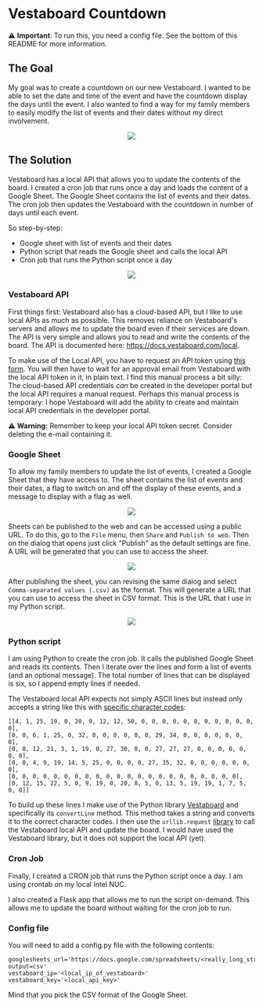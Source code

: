 # Vestaboard Countdown
 
 ⚠ **Important**: To run this, you need a config file. See the bottom of this README for more information. 

## The Goal
My goal was to create a countdown on our new Vestaboard. I wanted to be able to set the date and time of the event and have the countdown display the days until the event. I also wanted to find a way for my family members to easily modify the list of events and their dates without my direct involvement.

<div align="center">
<img src="img/featured_vestaboard.jpg">
</div>

## The Solution
Vestaboard has a local API that allows you to update the contents of the board. I created a cron job that runs once a day and loads the content of a Google Sheet. The Google Sheet contains the list of events and their dates. The cron job then updates the Vestaboard with the countdown in number of days until each event.

So step-by-step:
- Google sheet with list of events and their dates
- Python script that reads the Google sheet and calls the local API
- Cron job that runs the Python script once a day

<div align="center">
<img src="img/vestaboard-architecture.png">
</div>

### Vestaboard API
First things first: Vestaboard also has a cloud-based API, but I like to use local APIs as much as possible. This removes reliance on Vestaboard's servers and allows me to update the board even if their services are down. The API is very simple and allows you to read and write the contents of the board. The API is documented here: https://docs.vestaboard.com/local.

To make use of the Local API, you have to request an API token using [this form](https://www.vestaboard.com/local-api). You will then have to wait for an approval email from Vestaboard with the local API token in it, in plain text. I find this manual process a bit silly: The cloud-based API credentials *can* be created in the developer portal but the local API requires a manual request. Perhaps this manual process is temporary: I hope Vestaboard will add the ability to create and maintain local API credentials in the developer portal. 

⚠ **Warning:** Remember to keep your local API token secret. Consider deleting the e-mail containing it.

### Google Sheet
To allow my family members to update the list of events, I created a Google Sheet that they have access to. The sheet contains the list of events and their dates, a flag to switch on and off the display of these events, and a message to display with a flag as well.

<div align="center">
<img src="img/vestaboard-sheet.png">
</div>

Sheets can be published to the web and can be accessed using a public URL. To do this, go to the `File` menu, then `Share` and `Publish to web`. Then on the dialog that opens just click "Publish" as the default settings are fine. A URL will be generated that you can use to access the sheet.

<div align="center">
<img src="img/vestaboard-publish-to-web.png">
</div>

After publishing the sheet, you can revising the same dialog and select `Comma-separated values (.csv)` as the format. This will generate a URL that you can use to access the sheet in CSV format. This is the URL that I use in my Python script.


<div align="center">
<img src="img/vestaboard-publish-dialog.png">
</div>

### Python script
I am using Python to create the cron job. It calls the published Google Sheet and reads its contents. Then I iterate over the lines and form a list of events (and an optional message). The total number of lines that can be displayed is six, so I append empty lines if needed. 

The Vestaboard local API expects not simply ASCII lines but instead only accepts a string like this with [specific character codes](https://docs.vestaboard.com/characters):
```
[[4, 1, 25, 19, 0, 20, 9, 12, 12, 50, 0, 0, 0, 0, 0, 0, 0, 0, 0, 0, 0, 0], 
[0, 0, 6, 1, 25, 0, 32, 0, 0, 0, 0, 0, 0, 29, 34, 0, 0, 0, 0, 0, 0, 0], 
[0, 0, 12, 21, 3, 1, 19, 0, 27, 30, 0, 0, 27, 27, 27, 0, 0, 0, 0, 0, 0, 0],
[0, 0, 4, 9, 19, 14, 5, 25, 0, 0, 0, 0, 27, 35, 32, 0, 0, 0, 0, 0, 0, 0],
[0, 0, 0, 0, 0, 0, 0, 0, 0, 0, 0, 0, 0, 0, 0, 0, 0, 0, 0, 0, 0, 0],
[0, 12, 15, 22, 5, 0, 9, 19, 0, 20, 8, 5, 0, 13, 5, 19, 19, 1, 7, 5, 0, 0]]
```

To build up these lines I make use of the Python library [Vestaboard](https://github.com/ShaneSutro/Vestaboard) and specifically its `convertLine` method. This method takes a string and converts it to the correct character codes. I then use the `urllib.request` [library](https://docs.python.org/3/library/urllib.request.html#module-urllib.request) to call the Vestaboard local API and update the board. I would have used the Vestaboard library, but it does not support the local API (yet).

### Cron Job
Finally, I created a CRON job that runs the Python script once a day. I am using crontab on my local Intel NUC.

I also created a Flask app that allows me to run the script on-demand. This allows me to update the board without waiting for the cron job to run.

### Config file
You will need to add a config.py file with the following contents:

```
googlesheets_url='https://docs.google.com/spreadsheets/<really_long_string>/pub?output=csv'
vestaboard_ip='<local_ip_of_vestaboard>'
vestaboard_key='<local_api_key>'
```
Mind that you pick the CSV format of the Google Sheet. 